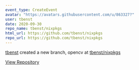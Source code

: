 ```yaml
---
event_type: CreateEvent
avatar: "https://avatars.githubusercontent.com/u/863327?"
user: tbenst
date: 2020-09-30
repo_name: tbenst/nixpkgs
html_url: https://github.com/tbenst/nixpkgs
repo_url: https://github.com/tbenst/nixpkgs
---
```


<a href='https://github.com/tbenst' target='_blank'>tbenst</a> created a new branch, opencv at <a href='https://github.com/tbenst/nixpkgs' target='_blank'>tbenst/nixpkgs</a>

<a href='https://github.com/tbenst/nixpkgs' target='_blank'>View Repository</a>